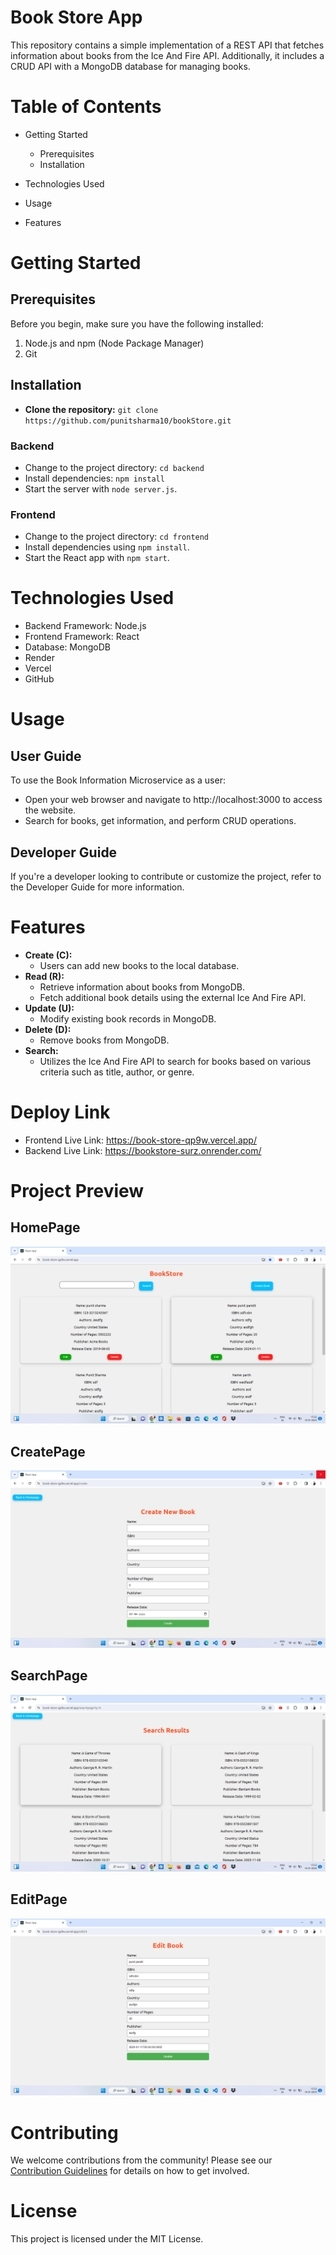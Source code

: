 
# Book Store App

This repository contains a simple implementation of a REST API that fetches information about books from the Ice And Fire API. Additionally, it includes a CRUD API with a MongoDB database for managing books.


# Table of Contents

 - Getting Started
    
   - Prerequisites
   - Installation
 - Technologies Used
 - Usage
 - Features

# Getting Started
## Prerequisites
Before you begin, make sure you have the following installed:

1. Node.js and npm (Node Package Manager)
2. Git

## Installation
- **Clone the repository:** `git clone https://github.com/punitsharma10/bookStore.git`

### Backend
- Change to the project directory: `cd backend`
- Install dependencies: `npm install`
- Start the server with `node server.js`.

### Frontend
- Change to the project directory: `cd frontend`
- Install dependencies using `npm install`.
- Start the React app with `npm start`.

# Technologies Used
- Backend Framework: Node.js
- Frontend Framework: React
- Database: MongoDB
- Render
- Vercel
- GitHub

# Usage
## User Guide
To use the Book Information Microservice as a user:
- Open your web browser and navigate to http://localhost:3000 to access the website.
- Search for books, get information, and perform CRUD operations.

## Developer Guide
If you're a developer looking to contribute or customize the project, refer to the Developer Guide for more information.

# Features
- **Create (C):**
  - Users can add new books to the local database.
- **Read (R):**
  - Retrieve information about books from MongoDB.
  - Fetch additional book details using the external Ice And Fire API.
- **Update (U):**
  - Modify existing book records in MongoDB.
- **Delete (D):**
  - Remove books from MongoDB.
- **Search:**
  - Utilizes the Ice And Fire API to search for books based on various criteria such as title, author, or genre.

# Deploy Link
- Frontend Live Link: https://book-store-qp9w.vercel.app/
- Backend Live Link: https://bookstore-surz.onrender.com/

# Project Preview
## HomePage
![Home](https://github.com/punitsharma10/bookStore/blob/main/frontend/images/home.png)
## CreatePage
![Create](https://github.com/punitsharma10/bookStore/blob/main/frontend/images/create.png)
## SearchPage
![Search](https://github.com/punitsharma10/bookStore/blob/main/frontend/images/search.png)
## EditPage
![Edit](https://github.com/punitsharma10/bookStore/blob/main/frontend/images/edit.png)

# Contributing
We welcome contributions from the community! Please see our [Contribution Guidelines](link-to-guidelines) for details on how to get involved.

# License
This project is licensed under the MIT License.